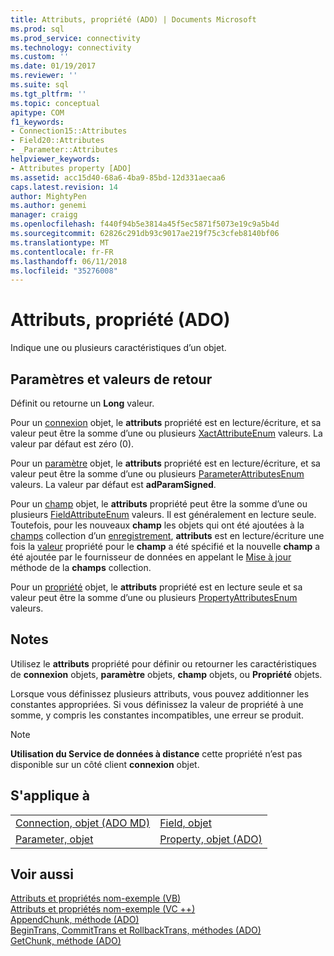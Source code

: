 ```yaml
---
title: Attributs, propriété (ADO) | Documents Microsoft
ms.prod: sql
ms.prod_service: connectivity
ms.technology: connectivity
ms.custom: ''
ms.date: 01/19/2017
ms.reviewer: ''
ms.suite: sql
ms.tgt_pltfrm: ''
ms.topic: conceptual
apitype: COM
f1_keywords:
- Connection15::Attributes
- Field20::Attributes
- _Parameter::Attributes
helpviewer_keywords:
- Attributes property [ADO]
ms.assetid: acc15d40-68a6-4ba9-85bd-12d331aecaa6
caps.latest.revision: 14
author: MightyPen
ms.author: genemi
manager: craigg
ms.openlocfilehash: f440f94b5e3814a45f5ec5871f5073e19c9a5b4d
ms.sourcegitcommit: 62826c291db93c9017ae219f75c3cfeb8140bf06
ms.translationtype: MT
ms.contentlocale: fr-FR
ms.lasthandoff: 06/11/2018
ms.locfileid: "35276008"
---
```

# <a name="attributes-property-ado"></a>Attributs, propriété (ADO)
Indique une ou plusieurs caractéristiques d’un objet.  
  
## <a name="settings-and-return-values"></a>Paramètres et valeurs de retour  
 Définit ou retourne un **Long** valeur.  
  
 Pour un [connexion](../../../ado/reference/ado-api/connection-object-ado.md) objet, le **attributs** propriété est en lecture/écriture, et sa valeur peut être la somme d’une ou plusieurs [XactAttributeEnum](../../../ado/reference/ado-api/xactattributeenum.md) valeurs. La valeur par défaut est zéro (0).  
  
 Pour un [paramètre](../../../ado/reference/ado-api/parameter-object.md) objet, le **attributs** propriété est en lecture/écriture, et sa valeur peut être la somme d’une ou plusieurs [ParameterAttributesEnum](../../../ado/reference/ado-api/parameterattributesenum.md) valeurs. La valeur par défaut est **adParamSigned**.  
  
 Pour un [champ](../../../ado/reference/ado-api/field-object.md) objet, le **attributs** propriété peut être la somme d’une ou plusieurs [FieldAttributeEnum](../../../ado/reference/ado-api/fieldattributeenum.md) valeurs. Il est généralement en lecture seule. Toutefois, pour les nouveaux **champ** les objets qui ont été ajoutées à la [champs](../../../ado/reference/ado-api/fields-collection-ado.md) collection d’un [enregistrement](../../../ado/reference/ado-api/record-object-ado.md), **attributs** est en lecture/écriture une fois la [valeur](../../../ado/reference/ado-api/value-property-ado.md) propriété pour le **champ** a été spécifié et la nouvelle **champ** a été ajoutée par le fournisseur de données en appelant le [ Mise à jour](../../../ado/reference/ado-api/update-method.md) méthode de la **champs** collection.  
  
 Pour un [propriété](../../../ado/reference/ado-api/property-object-ado.md) objet, le **attributs** propriété est en lecture seule et sa valeur peut être la somme d’une ou plusieurs [PropertyAttributesEnum](../../../ado/reference/ado-api/propertyattributesenum.md) valeurs.  
  
## <a name="remarks"></a>Notes  
 Utilisez le **attributs** propriété pour définir ou retourner les caractéristiques de **connexion** objets, **paramètre** objets, **champ** objets, ou **Propriété** objets.  
  
 Lorsque vous définissez plusieurs attributs, vous pouvez additionner les constantes appropriées. Si vous définissez la valeur de propriété à une somme, y compris les constantes incompatibles, une erreur se produit.  
  
> [!NOTE]
>  **Utilisation du Service de données à distance** cette propriété n’est pas disponible sur un côté client **connexion** objet.  
  
## <a name="applies-to"></a>S'applique à  
  
|||  
|-|-|  
|[Connection, objet (ADO MD)](../../../ado/reference/ado-api/connection-object-ado.md)|[Field, objet](../../../ado/reference/ado-api/field-object.md)|  
|[Parameter, objet](../../../ado/reference/ado-api/parameter-object.md)|[Property, objet (ADO)](../../../ado/reference/ado-api/property-object-ado.md)|  
  
## <a name="see-also"></a>Voir aussi  
 [Attributs et propriétés nom-exemple (VB)](../../../ado/reference/ado-api/attributes-and-name-properties-example-vb.md)   
 [Attributs et propriétés nom-exemple (VC ++)](../../../ado/reference/ado-api/attributes-and-name-properties-example-vc.md)   
 [AppendChunk, méthode (ADO)](../../../ado/reference/ado-api/appendchunk-method-ado.md)   
 [BeginTrans, CommitTrans et RollbackTrans, méthodes (ADO)](../../../ado/reference/ado-api/begintrans-committrans-and-rollbacktrans-methods-ado.md)   
 [GetChunk, méthode (ADO)](../../../ado/reference/ado-api/getchunk-method-ado.md)
